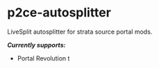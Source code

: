 # p2ce-autosplitter
LiveSplit autosplitter for strata source portal mods.

***Currently supports:***
- Portal Revolution
t
